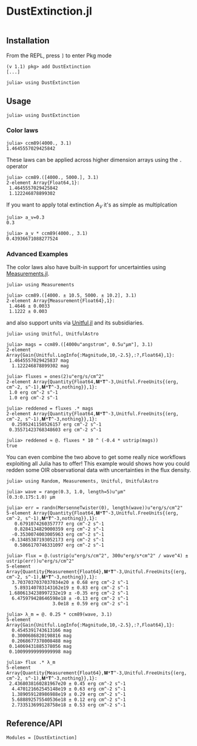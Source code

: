 # DustExtinction.jl

```@contents
```

## Installation

From the REPL, press `]` to enter Pkg mode
```
(v 1.1) pkg> add DustExtinction
[...]

julia> using DustExtinction
```

## Usage

```jldoctest setup
julia> using DustExtinction

```

### Color laws

```jldoctest setup
julia> ccm89(4000., 3.1)
1.4645557029425842
```

These laws can be applied across higher dimension arrays using the `.` operator

```jldoctest setup
julia> ccm89.([4000., 5000.], 3.1)
2-element Array{Float64,1}:
 1.4645557029425842
 1.122246878899302

```

If you want to apply total extinction $A_V$ it's as simple as multiplcation
```jldoctest setup
julia> a_v=0.3
0.3

julia> a_v * ccm89(4000., 3.1)
0.43936671088277524
```

### Advanced Examples

The color laws also have built-in support for uncertainties using [Measurements.jl](https://github.com/juliaphysics/measurements.jl).

```jldoctest setup
julia> using Measurements

julia> ccm89.([4000. ± 10.5, 5000. ± 10.2], 3.1)
2-element Array{Measurement{Float64},1}:
 1.4646 ± 0.0033
 1.1222 ± 0.003

```

and also support units via [Unitful.jl](https://github.com/painterqubits/unitful.jl) and its subsidiaries. 

```jldoctest setup
julia> using Unitful, UnitfulAstro

julia> mags = ccm89.([4000u"angstrom", 0.5u"μm"], 3.1)
2-element Array{Gain{Unitful.LogInfo{:Magnitude,10,-2.5},:?,Float64},1}:
 1.4645557029425837 mag
  1.122246878899302 mag

julia> fluxes = ones(2)u"erg/s/cm^2"
2-element Array{Quantity{Float64,𝐌*𝐓^-3,Unitful.FreeUnits{(erg, cm^-2, s^-1),𝐌*𝐓^-3,nothing}},1}:
 1.0 erg cm^-2 s^-1
 1.0 erg cm^-2 s^-1

julia> reddened = fluxes .* mags
2-element Array{Quantity{Float64,𝐌*𝐓^-3,Unitful.FreeUnits{(erg, cm^-2, s^-1),𝐌*𝐓^-3,nothing}},1}:
  0.2595241150526157 erg cm^-2 s^-1
 0.35571423768348603 erg cm^-2 s^-1

julia> reddened ≈ @. fluxes * 10 ^ (-0.4 * ustrip(mags))
true

```

You can even combine the two above to get some really nice workflows exploiting all Julia has to offer! This example would shows how you 
could redden some OIR observational data with uncertainties in the flux density.

```jldoctest setup
julia> using Random, Measurements, Unitful, UnitfulAstro

julia> wave = range(0.3, 1.0, length=5)u"μm"
(0.3:0.175:1.0) μm

julia> err = randn(MersenneTwister(0), length(wave))u"erg/s/cm^2"
5-element Array{Quantity{Float64,𝐌*𝐓^-3,Unitful.FreeUnits{(erg, cm^-2, s^-1),𝐌*𝐓^-3,nothing}},1}:
   0.6791074260357777 erg cm^-2 s^-1
   0.8284134829000359 erg cm^-2 s^-1
  -0.3530074003005963 erg cm^-2 s^-1
 -0.13485387193052173 erg cm^-2 s^-1
   0.5866170746331097 erg cm^-2 s^-1

julia> flux = @.(ustrip(u"erg/s/cm^2", 300u"erg/s*cm^2" / wave^4) ± ustrip(err))u"erg/s/cm^2"
5-element Array{Quantity{Measurement{Float64},𝐌*𝐓^-3,Unitful.FreeUnits{(erg, cm^-2, s^-1),𝐌*𝐓^-3,nothing}},1}:
  3.7037037037037034e20 ± 0.68 erg cm^-2 s^-1
   5.893140783143162e19 ± 0.83 erg cm^-2 s^-1
 1.6806134238997232e19 ± -0.35 erg cm^-2 s^-1
  6.475979428646598e18 ± -0.13 erg cm^-2 s^-1
                 3.0e18 ± 0.59 erg cm^-2 s^-1

julia> λ_m = @. 0.25 * ccm89(wave, 3.1)
5-element Array{Gain{Unitful.LogInfo{:Magnitude,10,-2.5},:?,Float64},1}:
  0.4545391743613166 mag
  0.3000686820198816 mag
  0.2068677378008488 mag
 0.14069431885378056 mag
 0.10099999999999998 mag

julia> flux .* λ_m
5-element Array{Quantity{Measurement{Float64},𝐌*𝐓^-3,Unitful.FreeUnits{(erg, cm^-2, s^-1),𝐌*𝐓^-3,nothing}},1}:
 2.4368038160281967e20 ± 0.45 erg cm^-2 s^-1
  4.470121662545148e19 ± 0.63 erg cm^-2 s^-1
  1.389059128986988e19 ± 0.29 erg cm^-2 s^-1
  5.688892575540536e18 ± 0.12 erg cm^-2 s^-1
  2.733513699128758e18 ± 0.53 erg cm^-2 s^-1

```

## Reference/API

```@autodocs
Modules = [DustExtinction]
```

